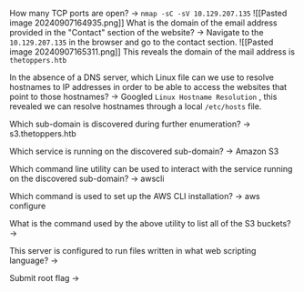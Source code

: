 How many TCP ports are open?
-> `nmap -sC -sV 10.129.207.135` 
![[Pasted image 20240907164935.png]]
What is the domain of the email address provided in the "Contact" section of the website?
-> Navigate to the `10.129.207.135` in the browser and go to the contact section.
![[Pasted image 20240907165311.png]]
This reveals the domain of the mail address is `thetoppers.htb`

In the absence of a DNS server, which Linux file can we use to resolve hostnames to IP addresses in order to be able to access the websites that point to those hostnames?
-> Googled `Linux Hostname Resolution` , this revealed we can resolve hostnames through a local `/etc/hosts` file.

Which sub-domain is discovered during further enumeration?
-> s3.thetoppers.htb

Which service is running on the discovered sub-domain?
-> Amazon S3

Which command line utility can be used to interact with the service running on the discovered sub-domain?
-> awscli

Which command is used to set up the AWS CLI installation?
-> aws configure

What is the command used by the above utility to list all of the S3 buckets?
-> 

This server is configured to run files written in what web scripting language?
->

Submit root flag
->